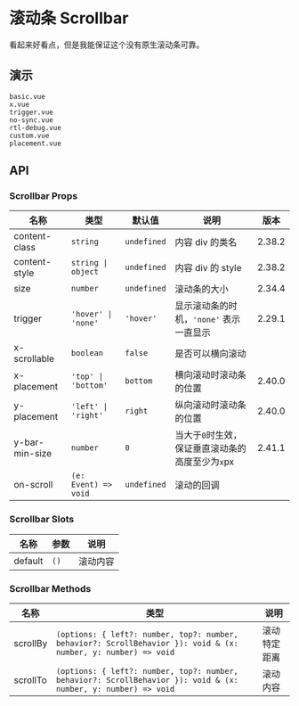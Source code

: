 # 滚动条 Scrollbar

看起来好看点，但是我能保证这个没有原生滚动条可靠。

## 演示

```demo
basic.vue
x.vue
trigger.vue
no-sync.vue
rtl-debug.vue
custom.vue
placement.vue
```

## API

### Scrollbar Props

| 名称 | 类型 | 默认值 | 说明 | 版本 |
| --- | --- | --- | --- | --- |
| content-class | `string` | `undefined` | 内容 div 的类名 | 2.38.2 |
| content-style | `string \| object` | `undefined` | 内容 div 的 style | 2.38.2 |
| size | `number` | `undefined` | 滚动条的大小 | 2.34.4 |
| trigger | `'hover' \| 'none'` | `'hover'` | 显示滚动条的时机，`'none'` 表示一直显示 | 2.29.1 |
| x-scrollable | `boolean` | `false` | 是否可以横向滚动 |  |
| x-placement | `'top' \| 'bottom'` | `bottom` | 横向滚动时滚动条的位置 | 2.40.0 |
| y-placement | `'left' \| 'right'` | `right` | 纵向滚动时滚动条的位置 | 2.40.0 |
| y-bar-min-size | `number` | `0` | 当大于`0`时生效，保证垂直滚动条的高度至少为`x`px | 2.41.1 |
| on-scroll | `(e: Event) => void` | `undefined` | 滚动的回调 |  |

### Scrollbar Slots

| 名称    | 参数 | 说明     |
| ------- | ---- | -------- |
| default | `()` | 滚动内容 |

### Scrollbar Methods

| 名称 | 类型 | 说明 |
| --- | --- | --- |
| scrollBy | `(options: { left?: number, top?: number, behavior?: ScrollBehavior }): void & (x: number, y: number) => void` | 滚动特定距离 |
| scrollTo | `(options: { left?: number, top?: number, behavior?: ScrollBehavior }): void & (x: number, y: number) => void` | 滚动内容 |
